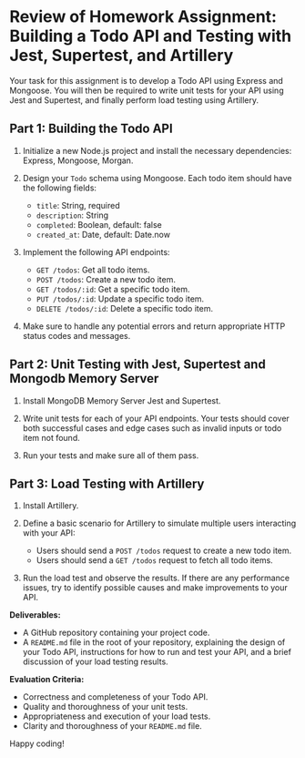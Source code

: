 # Review of Homework Assignment: Building a Todo API and Testing with Jest, Supertest, and Artillery

Your task for this assignment is to develop a Todo API using Express and Mongoose. You will then be required to write unit tests for your API using Jest and Supertest, and finally perform load testing using Artillery.

## Part 1: Building the Todo API

1. Initialize a new Node.js project and install the necessary dependencies: Express, Mongoose, Morgan.

2. Design your `Todo` schema using Mongoose. Each todo item should have the following fields:
    - `title`: String, required
    - `description`: String
    - `completed`: Boolean, default: false
    - `created_at`: Date, default: Date.now

3. Implement the following API endpoints:
    - `GET /todos`: Get all todo items.
    - `POST /todos`: Create a new todo item.
    - `GET /todos/:id`: Get a specific todo item.
    - `PUT /todos/:id`: Update a specific todo item.
    - `DELETE /todos/:id`: Delete a specific todo item.

4. Make sure to handle any potential errors and return appropriate HTTP status codes and messages.

## Part 2: Unit Testing with Jest, Supertest and Mongodb Memory Server

1. Install MongoDB Memory Server Jest and Supertest.

2. Write unit tests for each of your API endpoints. Your tests should cover both successful cases and edge cases such as invalid inputs or todo item not found.

3. Run your tests and make sure all of them pass.

## Part 3: Load Testing with Artillery

1. Install Artillery.

2. Define a basic scenario for Artillery to simulate multiple users interacting with your API:
    - Users should send a `POST /todos` request to create a new todo item.
    - Users should send a `GET /todos` request to fetch all todo items.

3. Run the load test and observe the results. If there are any performance issues, try to identify possible causes and make improvements to your API.

**Deliverables:** 

- A GitHub repository containing your project code.
- A `README.md` file in the root of your repository, explaining the design of your Todo API, instructions for how to run and test your API, and a brief discussion of your load testing results.

**Evaluation Criteria:**

- Correctness and completeness of your Todo API.
- Quality and thoroughness of your unit tests.
- Appropriateness and execution of your load tests.
- Clarity and thoroughness of your `README.md` file.

Happy coding!